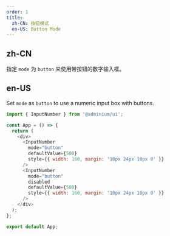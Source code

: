 ```yaml
---
order: 1
title:
  zh-CN: 按钮模式
  en-US: Button Mode
---
```


## zh-CN

指定 `mode` 为 `button` 来使用带按钮的数字输入框。

## en-US

Set `mode` as `button` to use a numeric input box with buttons.

```js
import { InputNumber } from '@adminium/ui';

const App = () => {
  return (
    <div>
      <InputNumber
        mode="button"
        defaultValue={500}
        style={{ width: 160, margin: '10px 24px 10px 0' }}
      />
      <InputNumber
        mode="button"
        disabled
        defaultValue={500}
        style={{ width: 160, margin: '10px 24px 10px 0' }}
      />
    </div>
  );
};

export default App;
```
